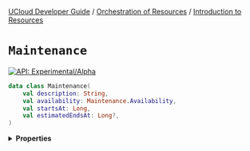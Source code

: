 [UCloud Developer Guide](/docs/developer-guide/README.md) / [Orchestration of Resources](/docs/developer-guide/orchestration/README.md) / [Introduction to Resources](/docs/developer-guide/orchestration/resources.md)

# `Maintenance`


[![API: Experimental/Alpha](https://img.shields.io/static/v1?label=API&message=Experimental/Alpha&color=orange&style=flat-square)](/docs/developer-guide/core/api-conventions.md)



```kotlin
data class Maintenance(
    val description: String,
    val availability: Maintenance.Availability,
    val startsAt: Long,
    val estimatedEndsAt: Long?,
)
```

<details>
<summary>
<b>Properties</b>
</summary>

<details>
<summary>
<code>description</code>: <code><code><a href='https://kotlinlang.org/api/latest/jvm/stdlib/kotlin/-string/'>String</a></code></code> A description of the scheduled/ongoing maintenance.
</summary>



The text may contain any type of character, but the operator should keep in mind that this will be displayed
in a web-application. This text should be kept to only a single paragraph, but it may contain line-breaks as
needed. This text must not be blank. The Core will require that this text contains at most 4000 characters.


</details>

<details>
<summary>
<code>availability</code>: <code><code><a href='#maintenance.availability'>Maintenance.Availability</a></code></code> Describes the availability of the affected service.
</summary>





</details>

<details>
<summary>
<code>startsAt</code>: <code><code><a href='https://kotlinlang.org/api/latest/jvm/stdlib/kotlin/-long/'>Long</a></code></code> Describes when the maintenance is expected to start.
</summary>



This is an ordinary UCloud timestamp (millis since unix epoch). The timestamp can be in the future (or past).
But, the Core will enforce that the maintenance is in the "recent" past to ensure that the timestamp is not
incorrect.


</details>

<details>
<summary>
<code>estimatedEndsAt</code>: <code><code><a href='https://kotlinlang.org/api/latest/jvm/stdlib/kotlin/-long/'>Long</a>?</code></code> Describes when the maintenance is expected to end.
</summary>



This property is optional and can be left blank. In this case, users will not be notified about when the
maintenance is expected to end. This can be useful if a product is reaching EOL. In either case, the description
should be used to clarify the meaning of this property.

This is an ordinary UCloud timestamp (millis since unix epoch). The timestamp can be in the future (or past).
But, the Core will enforce that the maintenance is in the "recent" past to ensure that the timestamp is not
incorrect.


</details>



</details>


